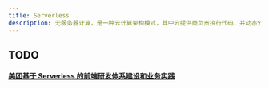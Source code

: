 ```yaml
---
title: Serverless
description: 无服务器计算，是一种云计算架构模式，其中云提供商负责执行代码，并动态分配计算资源
---
```


## TODO

#### [美团基于 Serverless 的前端研发体系建设和业务实践](https://mp.weixin.qq.com/s?__biz=MzUxMzcxMzE5Ng==&mid=2247518699&idx=1&sn=b73ed265b45972548bb33c3fd83499f3&chksm=f9523ca8ce25b5be93a163a92401abed5663520f789db2aea782461a353e54e4086df1ee6535&scene=21)

